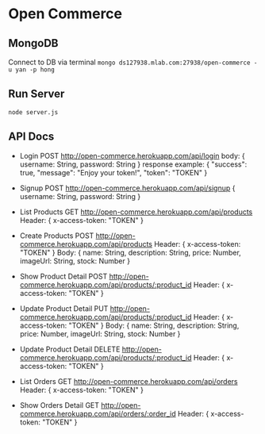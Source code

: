 # Open Commerce

## MongoDB

Connect to DB via terminal
`mongo ds127938.mlab.com:27938/open-commerce -u yan -p hong`

## Run Server

`node server.js`

## API Docs

* Login
POST
http://open-commerce.herokuapp.com/api/login
body:
{
  username: String,
  password: String
}
response example:
{
  "success": true,
  "message": "Enjoy your token!",
  "token": "TOKEN"
}


* Signup
POST
http://open-commerce.herokuapp.com/api/signup
{
  username: String,
  password: String
}

* List Products
GET
http://open-commerce.herokuapp.com/api/products
Header:
{
  x-access-token: "TOKEN"
}

* Create Products
POST
http://open-commerce.herokuapp.com/api/products
Header:
{
  x-access-token: "TOKEN"
}
Body:
{
  name: String,
  description: String,
  price: Number,
  imageUrl: String,
  stock: Number
}

* Show Product Detail
POST
http://open-commerce.herokuapp.com/api/products/:product_id
Header:
{
  x-access-token: "TOKEN"
}

* Update Product Detail
PUT
http://open-commerce.herokuapp.com/api/products/:product_id
Header:
{
  x-access-token: "TOKEN"
}
Body:
{
  name: String,
  description: String,
  price: Number,
  imageUrl: String,
  stock: Number
}

* Update Product Detail
DELETE
http://open-commerce.herokuapp.com/api/products/:product_id
Header:
{
  x-access-token: "TOKEN"
}

* List Orders
GET
http://open-commerce.herokuapp.com/api/orders
Header:
{
  x-access-token: "TOKEN"
}

* Show Orders Detail
GET
http://open-commerce.herokuapp.com/api/orders/:order_id
Header:
{
  x-access-token: "TOKEN"
}